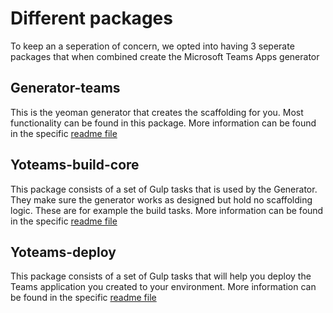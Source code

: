 # Different packages

To keep an a seperation of concern, we opted into having 3 seperate packages that when combined create the Microsoft Teams Apps generator

## Generator-teams

This is the yeoman generator that creates the scaffolding for you. Most functionality can be found in this package.
More information can be found in the specific [readme file](https://github.com/pnp/generator-teams/tree/master/packages/generator-teams)

## Yoteams-build-core

This package consists of a set of Gulp tasks that is used by the Generator. They make sure the generator works as designed but hold no scaffolding logic. These are for example the build tasks.
More information can be found in the specific [readme file](https://github.com/pnp/generator-teams/tree/master/packages/yoteams-build-core)

## Yoteams-deploy

This package consists of a set of Gulp tasks that will help you deploy the Teams application you created to your environment. 
More information can be found in the specific [readme file](https://github.com/pnp/generator-teams/tree/master/packages/yoteams-deploy)
